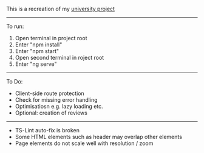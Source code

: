 This is a recreation of my [university project](https://github.com/JonathanMSifleet/GameReviewWebsite)

*******************
To run:

1. Open terminal in project root
2. Enter "npm install"
3. Enter "npm start"
4. Open second terminal in roject root
5. Enter "ng serve"

*******************

To Do:
- Client-side route protection
- Check for missing error handling
- Optimisatiosn e.g. lazy loading etc.
- Optional: creation of reviews

*******************
- TS-Lint auto-fix is broken
- Some HTML elements such as header may overlap other elements
- Page elements do not scale well with resolution / zoom
